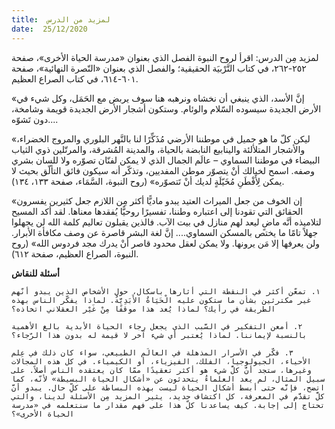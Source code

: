 ```yaml
---
title:  لمزيد من الدرس
date:  25/12/2020
---
```


لمزيد مِن الدرس: اقرأ لروح النبوة الفصل الذي بعنوان «مدرسة الحياة الأخرى»، صفحة ٢٥٢-٢٦٢، في كتاب التَّرْبيَة الحقيقية؛ والفصل الذي بعنوان «النّصرة النهائية»، صفحة ٦٠١-٦١٤، في كتاب الصراع العظيم.

«إنَّ الأسد، الذي ينبغي أن نخشاه ونرهبه هنا سوف يربض مع الحَمَل، وكل شيء في الأرض الجديدة سيسوده السّلام والوئام. وستكون أشجار الأرض الجديدة قويمة وشامخة، دون تَشوّه....

«ليكن كلّ ما هو جميل في موطننا الأرضي مُذَكِّرًا لنا بالنَّهر البلوري والمروج الخضراء، والأشجار المتلألئة والينابيع النابضة بالحياة، والمدينة المُشرقة، والمرتّلين ذوي الثياب البيضاء في موطننا السماوي – عالَم الجمال الذي لا يمكن لفنّان تصوّره ولا للسان بشري وصفه. اسمح لخيالك أنْ يتصوّر موطن المفديين، وتذكّر أنه سيكون فائق التألّق بحيث لا يمكن لِأَفْطَنِ مُخَيّلَةٍ لديك أنْ تَتصوّره» (روح النبوة، السَّمَاء، صفحة ١٣٣، ١٣٤).

«إن الخوف من جعل الميراث العتيد يبدو ماديًّا أكثر مِن اللازم جعل كثيرين يفسرون الحقائق التي تقودنا إلى اعتباره وطننا، تفسيرًا روحيًّا يُفقدها معناها. لقد أكد المسيح لتلاميذه أنَّه ماضٍ ليعد لهم منازل في بيت الآب. فالذين يقبلون تعاليم كلمة الله لن يجهلوا جهلاً تامًا ما يختص بالمسكن السماوي.... إنَّ لغة البشر قاصرة عن وصف مكافأة الأبرار. ولن يعرفها إلا مَن يرونها. ولا يمكن لعقل محدود قاصر أنْ يدرك مجد فردوس الله» (روح النبوة، الصراع العظيم، صفحة ٦١٢).

**أسئلة للنقاش**

`١. تمعّن أكثر في النقطة التي أثارها باسكال، حول الأشخاص الذين يبدو أنّهم غير مكترثين بشأن ما ستكون عليه الْحَيَاةُ الأَبَدِيَّةُ. لماذا يفكّر الناس بهذه الطريقة في رأيك؟ لماذا يُعد هذا موقفًا مِنْ غَيْر العقلاني اتخاذه؟`

`٢. أمعن التفكير في السَّبب الذي يجعل رجاء الحياة الأبدية بالغ الأهمية بالنسبة لإيماننا. لماذا يُعتبر أي شيء آخر لا قيمة له بدون هذا الرّجاء؟`

`٣. فكّر في الأسرار المذهلة في العالَم الطبيعي، سواء كان ذلك في عِلم الأحياء، الجيولوجيا، الفلك، الفيزياء، أو الكيمياء. في كل هذه المجالات وغيرها، ستجد أنَّ كلَّ شيء هو أكثر تعقيدًا ممّا كان يعتقده الناس أصلاً. على سبيل المثال، لم يعد العلماءُ يتحدثون عن «أشكال الحياة البسيطة» لأنّه، كما اتضح، فإنَّه حتى أبسط أشكال الحياة ليست بهذه البساطة على كلِّ حال. يبدو أنَّ كلَّ تقدَّم في المعرفة، كل اكتشاف جديد، يثير المزيد مِن الأسئلة لدينا، والتي تحتاج إلى إجابة. كيف يساعدنا كلّ هذا على فهم مقدار ما سنتعلمه في «مدرسة الحياة الأخرى»؟`